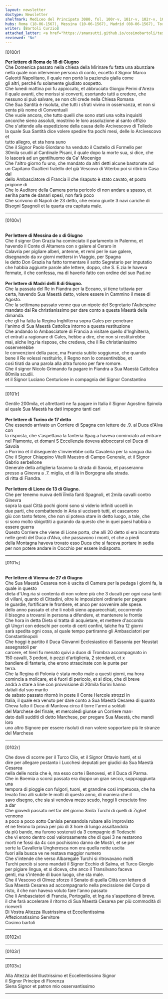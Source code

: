 ```yaml
---
layout: newsletter
doctype: Newsletter
shelfmark: Mediceo del Principato 3080, fol. 100r-v, 101r-v, 102r-v, 103r-v
hubs: Roma (18-06-1567), Messina (10-06-1567), Madrid (08-06-1567), Torino (17-06-1567), Lyon (13-06-1567), Wien (27-10-1567)
writer: [Bartoli Curzio]
attached_letter: <a href="https://smansutti.github.io/cosimobartoli/texts/TBD/">TBD</a>
reviewed: "No"
---
```


[0100r]  
  
  
<strong>Per lettere di Roma de 18 di Giugno</strong>  
Che Domenica passato nella chiesa della Mirinare fu fatta una abunziare  
nella quale non intervenne persona di conto, eccetto il Signor Marco  
Galeotti Napolitano, il quale non portò la pazienzia gialla come  
gli altri, perché fu solamente giudiato sospetto.  
Che lunedì mattina poi fu appiccato, et abbruciato Giorgio Perini d'Arezo  
il quale avanti, che morissi si converti, esortando tutti a credere, che  
nessuno si può salvare, se non chi crede nella Chiesa Romana  
Che Sua Santità è risoluta, che tutti i sfrati vivino in osservanza, et non si  
senta più nome di Conventuali  
Che vuole ancora, che tutto quelli che sono stati una volta inquisiti  
ancorche sieno assoluti, mostrino le loro assoluzione al santo offizio  
Che s'attende alla espedizione della causa dello Arcivescovo di Tolledo  
la quale Sua Santità dice volere spedire fra pochi mesi, delle lo Arcivescovo et  
tutto allegro, et sta hora suno  
Che il Signor Paolo Giordano ha venduto il Castello di Formello per  
30mila scudii al Cardinale Pisani, il quale dopo la morte sua, si dice, che  
lo lascerà ad un gentilhuomo da Ca' Mocenigo  
Che l'altro giorno fu uno, che mandato da altri detti alcune bastonate ad  
un Capitano Gualtieri fratello del già Vescovo di Viterbo poi si ritirò in Casa dal  
dello Ambasciatore di Francia il che risaputo è stato cavato, et posto prigione di  
Che lo Auditore della Camera porta pericolo di non andare a spasso, et  
seriha parte de danari spesi, non farà poco  
Che scrivono di Napoli de 23 detto, che erono giunte 3 navi cariche di  
Bisogni Spagnoli et la quarta era capitata male.  
  
---  

[0100v]  
  
  
<br/><strong>Per lettere di Messina de x di Giugno</strong>  
Che il signor Don Grazia ha cominciato il parlamento in Palermo, et  
havendo il Conte di Altamera con x galere al Ceraro in  
Calavria per pigliare alberi, antenne, et remi per le sue galere,  
disegnando da xv giorni mettersi in Viaggio, per Spagna  
le detto Don Grazia ha fatto tormentare il sotto Segretario per imputatio  
che habbia aggiunte parole alle lettere, doppo, che S. E.zia le haveva  
fermate, il che confessa, ma di haverlo fatto con ordine del suo Pad.ne  
<br/><strong>Per lettere di Madri delli 8 di Giugno.</strong>  
Che la passata del Re in Fiandra per la Eccano, si tiene tuttavia per  
certa, havendo Sua Maestà detto, volere essere in Cammino il mese di  
Agosto.  
Che la settimana passato venne qua un nipote del Segretario l'Aubespine  
mandato dal Re christianissimo per dare conto a questa Maestà della dimanda.  
che gli ha fatta la Regina Inghilterra sopra Cales per penetrare  
l'animo di Sua Maestà Cattolica intorno a questa restituzione  
Che andando lo Ambasciatore di Francia a visitare quello d'Inghilterra,  
et entrati a ragionare di Cales, hebbe a dire, che non si restituirebbe  
mai, alche Ing.ria rispose, che credeva, che il Re christianissimo osserverebbe  
le convenzioni della pace, ma Francia subito soggiunse, che quando  
bene il Re volessi restituirlo, il Regno non lo consentirebbe, et  
così tirati da una parola alla altra furono per fare romore.  
Che il signor Nicolo Grimando fa pagare in Fiandra a Sua Maestà Cattolica 80mila scudii.  
et il Signor Luciano Centurione in compagnia del Signor Constantino  
  
---  

[0101r]  
  
  
Gentile 200mila, et altrettanti ne fa pagare in Italia il Signor Agostino Spinola  
al quale Sua Maestà ha dati impegno tanti cari  
<br/><strong>Per lettere di Turino de 17 detto</strong>  
Che essendo arrivato un Corriere di Spagna con lettere de .9. al Duca d'Alva con  
la risposta, che s'aspettava la fanteria Spag.a haveva cominciato ad entrare  
nel Piamonte, et domani S Eccellenzia doveva abboccarsi col Duca di Savoia  
a Porrino et il diseguente s'invierebbe colla Cavaleria per la vangua dia  
Che il Signor Chiappino Vitelli Maestro di Campo Generale, et il Signor Gabrio serbellone  
Generale della artiglieria faranno la strada di Savoia, et passeranno  
presso a Ginevra a .7. miglia, et di là in Borgogna alla strada.  
di ritta di Fiandra.  
<br/><strong>Per lettere di Lione de 13 di Giugno.</strong>  
Che per tenemo nuova delli i̅i̅mila fanti Spagnoli, et 2mila cavalli contro Ginevra  
sopra la qual Città pochi giorni sono si viderio infiniti uccelli in  
due parti, che combattendo in Aria si ucciserò tutti, et cascarono  
giù con tanto fetore, che non si poteva stare in detto luogo, a tale, che  
si sono molto sbigottiti a gurando da questo che in quei paesi habbia a essere guerra  
Questo Corriere che viene di Lione porta, che alli 20 detto si era incontrato  
nelle genti del Duca d'Alva, che passavono i monti, et che a piedi  
della Montagna haveva trovato esso Duca che si faceva portare in sedia  
per non potere andare in Cocchio per essere indisposto.  
  
---  

[0101v]  
  
  
<br/><strong>Per lettere di Vienna de 27 di Giugno</strong>  
Che Sua Maestà Cesarea non è uscita di Camera per la pedaga i giorni fa, la quale in questo  
dieta d'Ung.ria si contenta di non volere più che 3 ducati per ogni casa tanti  
di villani, quanto di Cittadini, oltre le imposizioni ordinarie per pagare  
le guardie, fortificare le frontiere, et anco per sovvenire alle spese.  
dello anno passato et che li nobili sieno apparecchiati, occorrendo  
il bisogno a trovarsi in persona a difendere, et mantenere le frontie  
Che hora in detta Dieta si tratta di acquietare, et mettere d'accordo  
gli Ung:ri con edeschi per conto di certi confini, talche fra 12 giorni  
sarà spedita ogni cosa, al quale tempo partiranno gli Ambasciatori per  
Constantinopoli  
Che hoggi è partito il Duca Giovanni Ecclesiastico di Sassonia per Neustat assegnatoli per  
carcere, et hieri fu menato quivi a duon di Trombra accompagnato in  
150 cavalli, 3 pedoni, ò pezzi d'artiglieria, 2 stendardi, et x  
bandiere di fanteria, che erono strascinate con le punte per  
terra.  
Che la Regina di Polonia è stata molto male a questi giorni, ma hora  
comincia a molicare, et è fuori di pericolo, et si dice, che di breve  
andrà a stare a line con provvisione di 20mila fiorini hanno  
datiali dal suo marito  
de sabato passato ritornò in poste il Conte Hercole strozzi in  
Italia, il quale era venuto per dare conto a Sua Maestà Cesarea di quanto  
Cheva fatto il Duca di Mantova circa il torre l'armi a soldati  
del Marchese del finale, et mercoledì giunse un Corriere man꞊  
dato dalli sudditi di detto Marchese, per pregare Sua Maestà, che mandi loro  
uno altro Signore per essere risoluti di non volere sopportare più le stranze  
del Marchese  
  
---  

[0102r]  
  
  
Che dove di scorre per il Turco Clio, et il Signor Ottavio hanti, et si  
dire per allegare postanto i Lucchesi deputati per giudici da Sua Maestà Cesarea  
nella delle nozia che è, ma esso corte i Benovesi, et il Duca di Parma.  
Che in Boemia a scorsi passata era doppo un gran secco, soppraggiunta una  
tempora di pioggie con fulgori, tuoni, et grandine così impetuosa, che ha  
levato fino alli subite le molti di questo anno, di maniera che il  
savo disegno, che sia si vendeva mezo scudo, hoggi li cresciuto fino  
a dar  
Che giovedì passato nel far del giorno 3mila Turchi di quelli di Zighet vennono  
a poco a poco sotto Canisia pensandola rubare allo improvisto  
et ne ferono la prova per più di 3 hore di lungo assaltandola  
da più bande, ma furono sostenuti da 3 compagnie di Todeschi  
che vi erono dentro così valorosamente che di quei 3 ne restarono  
morti ne fossi da 4c con pochissmo danno de Mostri, et se per  
sorte la Cavalleria Ungheresca non era quella notte uscita  
fuori alla busca ve ne restava maggior numero  
Che s'intende che verso Albaregale Turchi si ritrovavano molti  
Turchi perciò si sono mandati il Signor Ecchio di Salma, et Turco Giorgio  
per pigiare lingua, et si diceva, che anco il Transilvano faceva  
genti, ma s'intende di buon luogo, che sta male.  
Che il Vescovo di Olmez sforzo il Senato di quella Città con lettere di  
Sua Maestà Cesarea ad accompagnarlo nella precissione del Corpo di  
risto, il che non haveva voluto fare l'anno passato  
Che li Ambasciatori di Francia, Portogallo, et Ing.ria s'aspettono di breve.  
il che farà accelerare il ritorno di Sua Maestà Cesarea per più commodità di  
riceverli  
Di Vostra Altezza Illustrissima et Eccellentissima  
Affezionatissimo Servitore  
Cosimo bartoli  
  
---  

[0102v]  
  
  
  
---  

[0103r]  
  
  
  
---  

[0103v]  
  
  
Alla Altezza del Illustrissimo et Eccellentissimo Signor  
il Signor Principe di Fiorenza  
Siena Signor et patron mio osservantissimo  
  
---  

